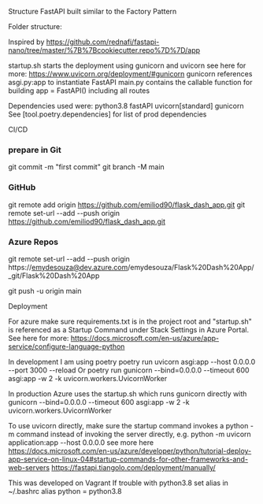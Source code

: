 Structure
FastAPI built similar to the Factory Pattern

Folder structure:


Inspired by https://github.com/rednafi/fastapi-nano/tree/master/%7B%7Bcookiecutter.repo%7D%7D/app 

startup.sh starts the deployment using gunicorn and uvicorn
see here for more: https://www.uvicorn.org/deployment/#gunicorn
gunicorn references asgi.py:app to instantiate FastAPI
main.py contains the callable function for building app = FastAPI() including all routes

Dependencies used were:
python3.8
fastAPI
uvicorn[standard]
gunicorn
See [tool.poetry.dependencies] for list of prod dependencies


CI/CD
### prepare in Git
git commit -m "first commit"
git branch -M main

### GitHub 
git remote add origin https://github.com/emiliod90/flask_dash_app.git
git remote set-url --add --push origin https://github.com/emiliod90/flask_dash_app.git
### Azure Repos
git remote set-url --add --push origin https://emydesouza@dev.azure.com/emydesouza/Flask%20Dash%20App/_git/Flask%20Dash%20App


git push -u origin main



Deployment

For azure make sure requirements.txt is in the project root and "startup.sh" is referenced as a Startup Command under Stack Settings in Azure Portal. See here for more: https://docs.microsoft.com/en-us/azure/app-service/configure-language-python 

In development I am using poetry
poetry run uvicorn asgi:app --host 0.0.0.0 --port 3000 --reload
Or
poetry run gunicorn --bind=0.0.0.0 --timeout 600 asgi:app -w 2 -k uvicorn.workers.UvicornWorker

In production Azure uses the startup.sh which runs gunicorn directly with 
gunicorn --bind=0.0.0.0 --timeout 600 asgi:app -w 2 -k uvicorn.workers.UvicornWorker 

To use uvicorn directly, make sure the startup command invokes a python -m command instead of invoking the server directly, e.g.
python -m uvicorn application:app --host 0.0.0.0
see more here https://docs.microsoft.com/en-us/azure/developer/python/tutorial-deploy-app-service-on-linux-04#startup-commands-for-other-frameworks-and-web-servers
https://fastapi.tiangolo.com/deployment/manually/ 


This was developed on Vagrant
If trouble with python3.8 set alias in ~/.bashrc
alias python = python3.8
